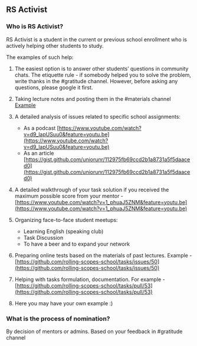## RS Activist

### Who is RS Activist?
RS Activist is a student in the current or previous school enrollment who is actively helping other students to study.

The examples of such help:

1. The easiest option is to answer other students’ questions in community chats. The etiquette rule - if somebody helped you to solve the problem, write thanks in the #gratitude channel. However, before asking any questions, please google it first.
2. Taking lecture notes and posting them in the #materials channel [Example](https://www.evernote.com/shard/s368/client/snv?noteGuid=b1359883-2b9e-419a-b9de-dd959fc05f05&noteKey=97c0f19486d851b3&sn=https%3A%2F%2Fwww.evernote.com%2Fshard%2Fs368%2Fsh%2Fb1359883-2b9e-419a-b9de-dd959fc05f05%2F97c0f19486d851b3&title=Git)
3. A detailed analysis of issues related to specific school assignments:

   - As a podcast [https://www.youtube.com/watch?v=d9_lapUSuu0&feature=youtu.be](https://www.youtube.com/watch?v=d9_lapUSuu0&feature=youtu.be)
   - As an article [https://gist.github.com/uniorunr/112975fb69ccd2b1a8731a5f5daaced0](https://gist.github.com/uniorunr/112975fb69ccd2b1a8731a5f5daaced0)
  
4. A detailed walkthrough of your task solution if you received the maximum possible score from your mentor - [https://www.youtube.com/watch?v=1_phuaJ5ZNM&feature=youtu.be](https://www.youtube.com/watch?v=1_phuaJ5ZNM&feature=youtu.be)
5. Organizing face-to-face student meetups:

   - Learning English (speaking club)
   - Task Discussion
   - To have a beer and to expand your network
  
6. Preparing online tests based on the materials of past lectures. Example - [https://github.com/rolling-scopes-school/tasks/issues/50](https://github.com/rolling-scopes-school/tasks/issues/50)
7. Helping with tasks formulation, documentation. For example - [https://github.com/rolling-scopes-school/tasks/pull/53](https://github.com/rolling-scopes-school/tasks/pull/53)
8. Here you may have your own example :)

### What is the process of nomination?
By decision of mentors or admins. Based on your feedback in #gratitude channel

